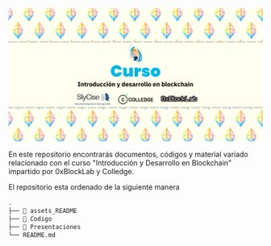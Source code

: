 <img title="" src="./assets_README/Banner.png" alt="Banner.png" width="624">

En este repositorio encontrarás documentos, códigos y material variado relacionado con el curso "Introducción y Desarrollo en Blockchain" impartido por 0xBlockLab y Colledge. 

El repositorio esta ordenado de la siguiente manera

    .
    ├── 📁 assets_README
    ├── 📁 Codigo
    ├── 📁 Presentaciones
    └── README.md
